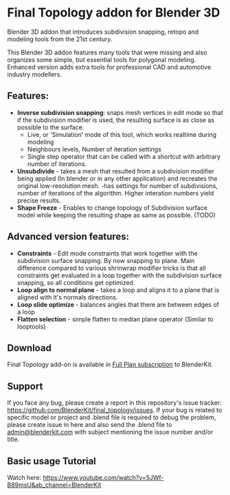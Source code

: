 # Final Topology addon for Blender 3D

Blender 3D addon that introduces subdivision snapping, retopo and modeling tools from the 21st century.

This Blender 3D addon features many tools that were missing and also organizes some simple, but essential tools for polygonal modeling.
Enhanced version adds extra tools for professional CAD and automotive industry modellers.

## Features:
 - **Inverse subdivision snapping**: snaps mesh vertices in edit mode so that if the subdivision modifier is used, the resulting surface is as close as possible to the surface.
   - Live, or 'Simulation' mode of this tool, which works realtime during modeling
   - Neighbours levels, Number of iteration settings
   - Single step operator that can be called with a shortcut with arbitrary number of iterations.
- **Unsubdivide** - takes a mesh that resulted from a subdivision modifier being applied (In blender or in any other application) and recreates the original low-resolution mesh.
    -has settings for number of subdivisions, number of iterations of the algorithm. Higher interation numbers yield precise results.
- **Shape Freeze** - Enables to change topology of Subdivision surface model while keeping the resulting shape as same as possible. (TODO)

## Advanced version features:
- **Constraints** - Edit mode constraints that work together with the subdivision surface snapping. By now snapping to plane. Main difference compared to various shrinwrap modifier tricks is that all constraints get evaluated in a loop together with the subdivision surface snapping, so all conditions get optimized.
- **Loop align to normal plane** - takes a loop and aligns it to a plane that is aligned with it's normals directions. 
- **Loop slide optimize** - balances angles that there are between edges of a loop
- **Flatten selection** - simple flatten to median plane operator (Similar to looptools)

## Download
Final Topology add-on is available in [Full Plan subscription](https://www.blenderkit.com/plans/pricing/) to BlenderKit.

## Support

If you face any bug, please create a report in this repository's issue tracker: https://github.com/BlenderKit/final_topology/issues.
If your bug is related to specific model or project and .blend file is required to debug the problem, please create issue in here and also send the .blend file to admin@blenderkit.com with subject mentioning the issue number and/or title.

## Basic usage Tutorial
Watch here:
https://www.youtube.com/watch?v=5JWf-B89msU&ab_channel=BlenderKit
